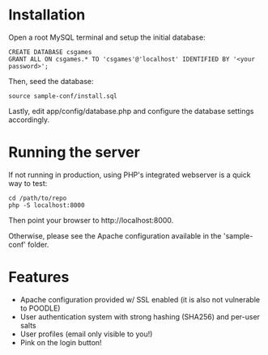 # Installation
Open a root MySQL terminal and setup the initial database:
```
CREATE DATABASE csgames
GRANT ALL ON csgames.* TO 'csgames'@'localhost' IDENTIFIED BY '<your password>';
```

Then, seed the database:
```
source sample-conf/install.sql
```

Lastly, edit app/config/database.php and configure the database settings accordingly.

# Running the server
If not running in production, using PHP's integrated webserver is a quick way to test:
```
cd /path/to/repo
php -S localhost:8000
```
Then point your browser to http://localhost:8000.

Otherwise, please see the Apache configuration available in the 'sample-conf' folder.

# Features
* Apache configuration provided w/ SSL enabled (it is also not vulnerable to POODLE)
* User authentication system with strong hashing (SHA256) and per-user salts
* User profiles (email only visible to you!)
* Pink on the login button!